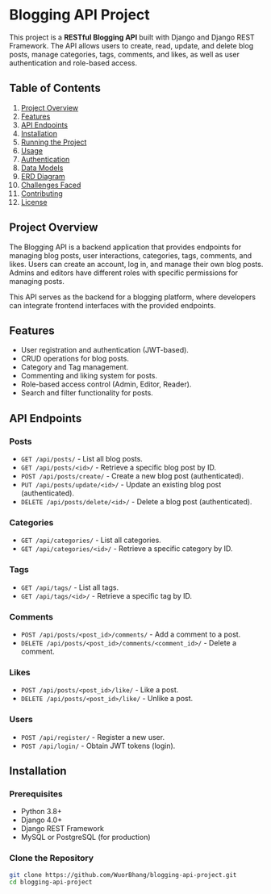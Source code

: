# Blogging API Project

This project is a **RESTful Blogging API** built with Django and Django REST Framework. The API allows users to create, read, update, and delete blog posts, manage categories, tags, comments, and likes, as well as user authentication and role-based access.

## Table of Contents

1. [Project Overview](#project-overview)
2. [Features](#features)
3. [API Endpoints](#api-endpoints)
4. [Installation](#installation)
5. [Running the Project](#running-the-project)
6. [Usage](#usage)
7. [Authentication](#authentication)
8. [Data Models](#data-models)
9. [ERD Diagram](#erd-diagram)
10. [Challenges Faced](#challenges-faced)
11. [Contributing](#contributing)
12. [License](#license)

## Project Overview

The Blogging API is a backend application that provides endpoints for managing blog posts, user interactions, categories, tags, comments, and likes. Users can create an account, log in, and manage their own blog posts. Admins and editors have different roles with specific permissions for managing posts.

This API serves as the backend for a blogging platform, where developers can integrate frontend interfaces with the provided endpoints.

## Features

- User registration and authentication (JWT-based).
- CRUD operations for blog posts.
- Category and Tag management.
- Commenting and liking system for posts.
- Role-based access control (Admin, Editor, Reader).
- Search and filter functionality for posts.

## API Endpoints

### Posts
- `GET /api/posts/` - List all blog posts.
- `GET /api/posts/<id>/` - Retrieve a specific blog post by ID.
- `POST /api/posts/create/` - Create a new blog post (authenticated).
- `PUT /api/posts/update/<id>/` - Update an existing blog post (authenticated).
- `DELETE /api/posts/delete/<id>/` - Delete a blog post (authenticated).

### Categories
- `GET /api/categories/` - List all categories.
- `GET /api/categories/<id>/` - Retrieve a specific category by ID.

### Tags
- `GET /api/tags/` - List all tags.
- `GET /api/tags/<id>/` - Retrieve a specific tag by ID.

### Comments
- `POST /api/posts/<post_id>/comments/` - Add a comment to a post.
- `DELETE /api/posts/<post_id>/comments/<comment_id>/` - Delete a comment.

### Likes
- `POST /api/posts/<post_id>/like/` - Like a post.
- `DELETE /api/posts/<post_id>/like/` - Unlike a post.

### Users
- `POST /api/register/` - Register a new user.
- `POST /api/login/` - Obtain JWT tokens (login).

## Installation

### Prerequisites

- Python 3.8+
- Django 4.0+
- Django REST Framework
- MySQL or PostgreSQL (for production)

### Clone the Repository

```bash
git clone https://github.com/WuorBhang/blogging-api-project.git
cd blogging-api-project
